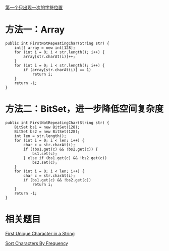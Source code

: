 [第一个只出现一次的字符位置](https://www.nowcoder.com/practice/1c82e8cf713b4bbeb2a5b31cf5b0417c?tpId=13&tqId=11187&tPage=1&rp=1&ru=/ta/coding-interviews&qru=/ta/coding-interviews/question-ranking&from=cyc_github)

# 方法一：Array

    public int FirstNotRepeatingChar(String str) {
        int[] array = new int[128];
        for (int i = 0; i < str.length(); i++) {
            array[str.charAt(i)]++;
        }
        for (int i = 0; i < str.length(); i++) {
            if (array[str.charAt(i)] == 1)
                return i;
        }
        return -1;
    }

# 方法二：BitSet，进一步降低空间复杂度

    public int FirstNotRepeatingChar(String str) {
        BitSet bs1 = new BitSet(128);
        BitSet bs2 = new BitSet(128);
        int len = str.length();
        for (int i = 0; i < len; i++) {
            char c = str.charAt(i);
            if (!bs1.get(c) && !bs2.get(c)) {
                bs1.set(c);
            } else if (bs1.get(c) && !bs2.get(c))
                bs2.set(c);
        }
        for (int i = 0; i < len; i++) {
            char c = str.charAt(i);
            if (bs1.get(c) && !bs2.get(c))
                return i;
        }
        return -1;
    }

# 相关题目

[First Unique Character in a String](https://leetcode.com/problems/first-unique-character-in-a-string/)

[Sort Characters By Frequency](https://leetcode.com/problems/sort-characters-by-frequency/)
